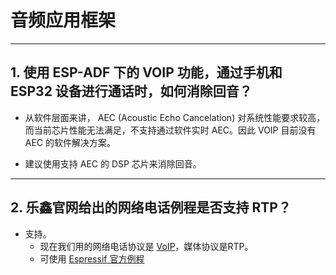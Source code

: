 # 音频应用框架

<style>
body {counter-reset: h2}
  h2 {counter-reset: h3}
  h2:before {counter-increment: h2; content: counter(h2) ". "}
  h3:before {counter-increment: h3; content: counter(h2) "." counter(h3) ". "}
  h2.nocount:before, h3.nocount:before, { content: ""; counter-increment: none }
</style>

---

## 使用 ESP-ADF 下的 VOIP 功能，通过手机和 ESP32 设备进行通话时，如何消除回音？

- 从软件层面来讲， AEC (Acoustic Echo Cancelation) 对系统性能要求较高，而当前芯片性能无法满足，不支持通过软件实时 AEC。因此 VOIP 目前没有 AEC 的软件解决方案。

- 建议使用支持 AEC 的 DSP 芯片来消除回音。

---

## 乐鑫官网给出的网络电话例程是否支持 RTP？

- 支持。
  - 现在我们用的网络电话协议是 [VoIP](https://www.espressif.com/zh-hans/news/ESP32_VoIP)，媒体协议是RTP。
  - 可使用 [Espressif 官方例程](https://github.com/espressif/esp-adf/tree/master/examples/advanced_examples/voip)
